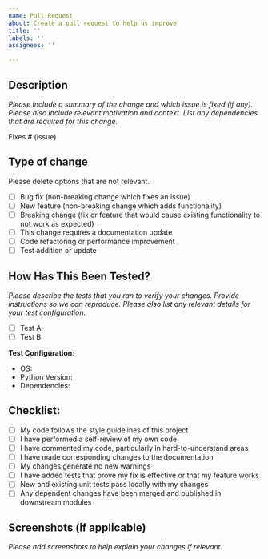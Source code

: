 ```yaml
---
name: Pull Request
about: Create a pull request to help us improve
title: ''
labels: ''
assignees: ''

---
```


## Description

_Please include a summary of the change and which issue is fixed (if any). Please also include relevant motivation and context. List any dependencies that are required for this change._

Fixes # (issue)

## Type of change

Please delete options that are not relevant.

- [ ] Bug fix (non-breaking change which fixes an issue)
- [ ] New feature (non-breaking change which adds functionality)
- [ ] Breaking change (fix or feature that would cause existing functionality to not work as expected)
- [ ] This change requires a documentation update
- [ ] Code refactoring or performance improvement
- [ ] Test addition or update

## How Has This Been Tested?

_Please describe the tests that you ran to verify your changes. Provide instructions so we can reproduce. Please also list any relevant details for your test configuration._

- [ ] Test A
- [ ] Test B

**Test Configuration**:
*   OS:
*   Python Version:
*   Dependencies:

## Checklist:

- [ ] My code follows the style guidelines of this project
- [ ] I have performed a self-review of my own code
- [ ] I have commented my code, particularly in hard-to-understand areas
- [ ] I have made corresponding changes to the documentation
- [ ] My changes generate no new warnings
- [ ] I have added tests that prove my fix is effective or that my feature works
- [ ] New and existing unit tests pass locally with my changes
- [ ] Any dependent changes have been merged and published in downstream modules

## Screenshots (if applicable)

_Please add screenshots to help explain your changes if relevant._
